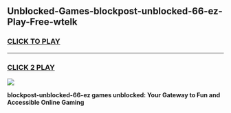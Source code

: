
## Unblocked-Games-blockpost-unblocked-66-ez-Play-Free-wtelk
<h3>
<a href="https://premium76.site?title=blockpost-unblocked-66-ez&ref=23A">CLICK TO PLAY</a></h3>
<hr>

<h3>
<a href="https://premium76.site?title=blockpost-unblocked-66-ez&ref=23A">CLICK 2 PLAY</a>
  
</h3>

<a href="https://premium76.site?title=blockpost-unblocked-66-ez&ref=23A"><img src="https://clearcache.store/games.png"></a>


**blockpost-unblocked-66-ez games unblocked: Your Gateway to Fun and Accessible Online Gaming**
